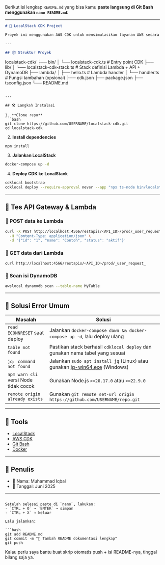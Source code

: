 Berikut isi lengkap `README.md` yang bisa kamu **paste langsung di Git Bash menggunakan `nano README.md`**:

---

```markdown
# 🚀 LocalStack CDK Project

Proyek ini menggunakan AWS CDK untuk mensimulasikan layanan AWS secara lokal menggunakan **LocalStack**. Fitur yang diuji termasuk **Lambda**, **API Gateway**, dan **DynamoDB**.

---

## 📦 Struktur Proyek

```

localstack-cdk/
├── bin/
│   └── localstack-cdk.ts         # Entry point CDK
├── lib/
│   └── localstack-cdk-stack.ts   # Stack definisi Lambda + API + DynamoDB
├── lambda/
│   ├── hello.ts                  # Lambda handler
│   └── handler.ts                # Fungsi tambahan (opsional)
├── cdk.json
├── package.json
├── tsconfig.json
└── README.md

````

---

## 🛠️ Langkah Instalasi

1. **Clone repo**
```bash
git clone https://github.com/USERNAME/localstack-cdk.git
cd localstack-cdk
````

2. **Install dependencies**

```bash
npm install
```

3. **Jalankan LocalStack**

```bash
docker-compose up -d
```

4. **Deploy CDK ke LocalStack**

```bash
cdklocal bootstrap
cdklocal deploy --require-approval never --app "npx ts-node bin/localstack-cdk.ts"
```

---

## 🔁 Tes API Gateway & Lambda

### 🔸 POST data ke Lambda

```bash
curl -X POST http://localhost:4566/restapis/<API_ID>/prod/_user_request_ \
  -H "Content-Type: application/json" \
  -d '{"id": "1", "name": "Contoh", "status": "aktif"}'
```

### 🔸 GET data dari Lambda

```bash
curl http://localhost:4566/restapis/<API_ID>/prod/_user_request_
```

### 🔸 Scan isi DynamoDB

```bash
awslocal dynamodb scan --table-name MyTable
```

---

## 🧯 Solusi Error Umum

| Masalah                               | Solusi                                                                                                                |
| ------------------------------------- | --------------------------------------------------------------------------------------------------------------------- |
| `read ECONNRESET` saat deploy         | Jalankan `docker-compose down && docker-compose up -d`, lalu deploy ulang                                             |
| `table not found`                     | Pastikan stack berhasil `cdklocal deploy` dan gunakan nama tabel yang sesuai                                          |
| `jq: command not found`               | Jalankan `sudo apt install jq` (Linux) atau gunakan [jq-win64.exe](https://github.com/stedolan/jq/releases) (Windows) |
| `npm warn cli` versi Node tidak cocok | Gunakan Node.js `>=20.17.0` atau `>=22.9.0`                                                                           |
| `remote origin already exists`        | Gunakan `git remote set-url origin https://github.com/USERNAME/repo.git`                                              |

---

## 📌 Tools

* [LocalStack](https://localstack.cloud/)
* [AWS CDK](https://docs.aws.amazon.com/cdk/)
* [Git Bash](https://gitforwindows.org/)
* [Docker](https://www.docker.com/)

---

## 🧠 Penulis

* 👤 Nama: Muhammad Iqbal
* 📅 Tanggal: Juni 2025

---

````

Setelah selesai paste di `nano`, lakukan:
- `CTRL + O` → `ENTER` → simpan
- `CTRL + X` → keluar

Lalu jalankan:

```bash
git add README.md
git commit -m "📄 Tambah README dokumentasi lengkap"
git push
````

Kalau perlu saya bantu buat skrip otomatis push + isi README-nya, tinggal bilang saja ya.
